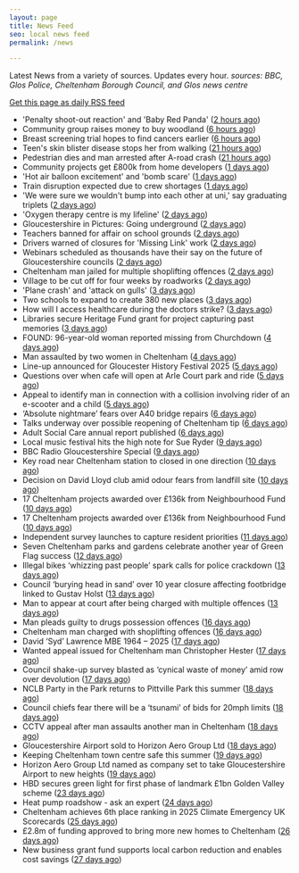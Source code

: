 ```yaml
---
layout: page
title: News Feed
seo: local news feed
permalink: /news

---
```


Latest News from a variety of sources. Updates every hour.
_sources: BBC, Glos Police, Cheltenham Borough Council, and Glos news centre_

[Get this page as daily RSS feed](/daily.rss)

<!-- news_marker starts -->
- 'Penalty shoot-out reaction' and 'Baby Red Panda' ([2 hours ago](https://www.bbc.com/news/articles/c4gjle3lrpyo))
- Community group raises money to buy  woodland ([6 hours ago](https://www.bbc.com/news/articles/crmvg871yzzo))
- Breast screening trial hopes to find cancers earlier ([6 hours ago](https://www.bbc.com/news/articles/clyzm57yl0ko))
- Teen's skin blister disease stops her from walking ([21 hours ago](https://www.bbc.com/news/articles/cvg8gml8rn2o))
- Pedestrian dies and man arrested after A-road crash ([21 hours ago](https://www.bbc.com/news/articles/c1w87r2y473o))
- Community projects get £800k from home developers ([1 days ago](https://www.bbc.com/news/articles/cz60xv44dyeo))
- 'Hot air balloon excitement' and 'bomb scare' ([1 days ago](https://www.bbc.com/news/articles/c8d6vrj1lj4o))
- Train disruption expected due to crew shortages ([1 days ago](https://www.bbc.com/news/articles/cpdjl18dp1go))
- 'We were sure we wouldn't bump into each other at uni,' say graduating triplets ([2 days ago](https://www.bbc.com/news/articles/ce83de99y85o))
- 'Oxygen therapy centre is my lifeline' ([2 days ago](https://www.bbc.com/news/articles/cwyqy84r22wo))
- Gloucestershire in Pictures: Going underground ([2 days ago](https://www.bbc.com/news/articles/cvg12j0n75xo))
- Teachers banned for affair on school grounds ([2 days ago](https://www.bbc.com/news/articles/cx2n2wn6p7zo))
- Drivers warned of closures for 'Missing Link' work ([2 days ago](https://www.bbc.com/news/articles/c0m8dxkjz3eo))
- Webinars scheduled as thousands have their say on the future of Gloucestershire councils ([2 days ago](https://gloucesternewscentre.co.uk/webinars-scheduled-as-thousands-have-their-say-on-the-future-of-gloucestershire-councils/))
- Cheltenham man jailed for multiple shoplifting offences ([2 days ago](https://gloucesternewscentre.co.uk/cheltenham-man-jailed-for-multiple-shoplifting-offences/))
- Village to be cut off for four weeks by roadworks ([2 days ago](https://www.bbc.com/news/articles/c9w19qy91ewo))
- 'Plane crash' and 'attack on gulls' ([3 days ago](https://www.bbc.com/news/articles/cq8z8wj4yzgo))
- Two schools to expand to create 380 new places ([3 days ago](https://www.bbc.com/news/articles/cp3k356p5d7o))
- How will I access healthcare during the doctors strike? ([3 days ago](https://www.bbc.com/news/articles/cgq7qy232n3o))
- Libraries secure Heritage Fund grant for project capturing past memories ([3 days ago](https://gloucesternewscentre.co.uk/libraries-secure-heritage-fund-grant-for-project-capturing-past-memories/))
- FOUND: 96-year-old woman reported missing from Churchdown ([4 days ago](https://gloucesternewscentre.co.uk/search-for-96-year-old-woman-reported-missing-from-churchdown/))
- Man assaulted by two women in Cheltenham ([4 days ago](https://gloucesternewscentre.co.uk/man-assaulted-by-two-women-in-cheltenham/))
- Line-up announced for Gloucester History Festival 2025 ([5 days ago](https://gloucesternewscentre.co.uk/line-up-announced-for-gloucester-history-festival-2025/))
- Questions over when cafe will open at Arle Court park and ride ([5 days ago](https://gloucesternewscentre.co.uk/questions-over-when-cafe-will-open-at-arle-court-park-and-ride/))
- Appeal to identify man in connection with a collision involving rider of an e-scooter and a child ([5 days ago](https://gloucesternewscentre.co.uk/appeal-to-identify-man-in-connection-with-a-collision-involving-rider-of-an-e-scooter-and-a-child/))
- ‘Absolute nightmare’ fears over A40 bridge repairs ([6 days ago](https://gloucesternewscentre.co.uk/absolute-nightmare-fears-over-a40-bridge-repairs/))
- Talks underway over possible reopening of Cheltenham tip ([6 days ago](https://gloucesternewscentre.co.uk/talks-underway-over-possible-reopening-of-cheltenham-tip/))
- Adult Social Care annual report published ([6 days ago](https://gloucesternewscentre.co.uk/adult-social-care-annual-report-published/))
- Local music festival hits the high note for Sue Ryder ([9 days ago](https://gloucesternewscentre.co.uk/local-music-festival-hits-the-high-note-for-sue-ryder/))
- BBC Radio Gloucestershire Special ([9 days ago](https://www.bbc.co.uk/sounds/play/p0lqz0z2))
- Key road near Cheltenham station to closed in one direction ([10 days ago](https://gloucesternewscentre.co.uk/key-road-near-cheltenham-station-to-closed-in-one-direction/))
- Decision on David Lloyd club amid odour fears from landfill site ([10 days ago](https://gloucesternewscentre.co.uk/decision-on-david-lloyd-club-amid-odour-fears-from-landfill-site/))
- 17 Cheltenham projects awarded over £136k from Neighbourhood Fund ([10 days ago](https://gloucesternewscentre.co.uk/17-cheltenham-projects-awarded-over-136k-from-neighbourhood-fund/))
- 17 Cheltenham projects awarded over £136k from Neighbourhood Fund ([10 days ago](https://www.cheltenham.gov.uk/news/article/3036/17_cheltenham_projects_awarded_over_136k_from_neighbourhood_fund))
- Independent survey launches to capture resident priorities ([11 days ago](https://www.cheltenham.gov.uk/news/article/3035/independent_survey_launches_to_capture_resident_priorities))
- Seven Cheltenham parks and gardens celebrate another year of Green Flag success ([12 days ago](https://www.cheltenham.gov.uk/news/article/3034/seven_cheltenham_parks_and_gardens_celebrate_another_year_of_green_flag_success))
- Illegal bikes ‘whizzing past people’ spark calls for police crackdown ([13 days ago](https://gloucesternewscentre.co.uk/illegal-bikes-whizzing-past-people-spark-calls-for-police-crackdown/))
- Council ‘burying head in sand’ over 10 year closure affecting footbridge linked to Gustav Holst ([13 days ago](https://gloucesternewscentre.co.uk/council-burying-head-in-sand-over-10-year-closure-affecting-footbridge-linked-to-gustav-holst/))
- Man to appear at court after being charged with multiple offences ([13 days ago](https://gloucesternewscentre.co.uk/man-to-appear-at-court-after-being-charged-with-multiple-offences/))
- Man pleads guilty to drugs possession offences ([16 days ago](https://gloucesternewscentre.co.uk/man-pleads-guilty-to-drugs-possession-offences/))
- Cheltenham man charged with shoplifting offences ([16 days ago](https://gloucesternewscentre.co.uk/cheltenham-man-charged-with-shoplifting-offences/))
- David ‘Syd’ Lawrence MBE 1964 – 2025 ([17 days ago](https://www.bbc.co.uk/sounds/play/p0lpkk2r))
- Wanted appeal issued for Cheltenham man Christopher Hester ([17 days ago](https://gloucesternewscentre.co.uk/wanted-appeal-issued-for-cheltenham-man-christopher-hester/))
- Council shake-up survey blasted as ‘cynical waste of money’ amid row over devolution ([17 days ago](https://gloucesternewscentre.co.uk/council-shake-up-survey-blasted-as-cynical-waste-of-money-amid-row-over-devolution/))
- NCLB Party in the Park returns to Pittville Park this summer ([18 days ago](https://www.cheltenham.gov.uk/news/article/3033/nclb_party_in_the_park_returns_to_pittville_park_this_summer))
- Council chiefs fear there will be a ‘tsunami’ of bids for 20mph limits ([18 days ago](https://gloucesternewscentre.co.uk/council-chiefs-fear-there-will-be-a-tsunami-of-bids-for-20mph-limits/))
- CCTV appeal after man assaults another man in Cheltenham ([18 days ago](https://gloucesternewscentre.co.uk/cctv-appeal-after-man-assaults-another-man-in-cheltenham/))
- Gloucestershire Airport sold to Horizon Aero Group Ltd ([18 days ago](https://gloucesternewscentre.co.uk/gloucestershire-airport-sold-to-horizon-aero-group-ltd/))
- Keeping Cheltenham town centre safe this summer ([19 days ago](https://www.cheltenham.gov.uk/news/article/3032/keeping_cheltenham_town_centre_safe_this_summer))
- Horizon Aero Group Ltd named as company set to take Gloucestershire Airport to new heights ([19 days ago](https://www.cheltenham.gov.uk/news/article/3031/horizon_aero_group_ltd_named_as_company_set_to_take_gloucestershire_airport_to_new_heights))
- HBD secures green light for first phase of landmark £1bn Golden Valley scheme ([23 days ago](https://www.cheltenham.gov.uk/news/article/3030/hbd_secures_green_light_for_first_phase_of_landmark_1bn_golden_valley_scheme))
- Heat pump roadshow - ask an expert ([24 days ago](https://www.cheltenham.gov.uk/news/article/3029/heat_pump_roadshow_-_ask_an_expert))
- Cheltenham achieves 6th place ranking in 2025 Climate Emergency UK Scorecards ([25 days ago](https://www.cheltenham.gov.uk/news/article/3028/cheltenham_achieves_6th_place_ranking_in_2025_climate_emergency_uk_scorecards))
- £2.8m of funding approved to bring more new homes to Cheltenham ([26 days ago](https://www.cheltenham.gov.uk/news/article/3027/28m_of_funding_approved_to_bring_more_new_homes_to_cheltenham))
- New business grant fund supports local carbon reduction and enables cost savings ([27 days ago](https://www.cheltenham.gov.uk/news/article/3026/new_business_grant_fund_supports_local_carbon_reduction_and_enables_cost_savings))

<!-- news_marker ends -->

